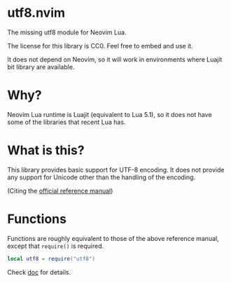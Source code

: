 # utf8.nvim

The missing utf8 module for Neovim Lua.

The license for this library is CC0.
Feel free to embed and use it.

It does not depend on Neovim, so it will work in environments where Luajit bit library are available.

# Why?

Neovim Lua runtime is Luajit (equivalent to Lua 5.1), so it does not have some of the libraries that recent Lua has.

# What is this?

This library provides basic support for UTF-8 encoding.
It does not provide any support for Unicode other than the handling of the encoding.

(Citing the [official reference manual](http://www.lua.org/manual/5.4/manual.html#6.5))

# Functions

Functions are roughly equivalent to those of the above reference manual, except that `require()` is required.

```lua
local utf8 = require("utf8")
```

Check [doc](./doc/utf8.txt) for details.
